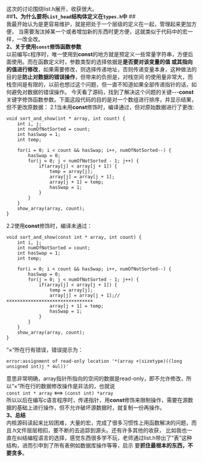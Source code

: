 这次的讨论围绕list.h展开，收获很大。<br />
##**1、为什么要将`List_head`结构体定义在`types.h`中** ##
<br />
  我最开始认为是更容易维护，就是把处于一个层级的定义在一起，管理起来更加方便，
当需要淘汰掉某一个或者增加新的东西时更方便，这就类似于代码中的宏一样，一改全改。  <br />
**2、关于使用`const`修饰函数参数**    <br />
  以前编写c程序时，唯一使用到**const**的地方就是预定义一些常量字符串，方便后面使用。而在函数定义时，参数类型的选择依据是**是否要对该变量的值
或其指向的值进行修改**，如果需要修改，则选择传递地址，否则传递变量本身，这种做法的目的是**防止对数据的错误操作**，但带来的负担是，对栈空间
的使用量非常大，而栈空间是有限的，以前也想过这个问题，但一直不知道如果全部传递指针的话，如何避免对数据的错误操作。
今天看了源码，找到了解决这个问题的关键---**const**关键字修饰函数参数。下面这段代码的目的是对一个数组进行排序，并显示结果，但不更改原数据：
2.1当未用**const**修饰时，编译通过，但对原始数据进行了更改:

```
void sort_and_show(int * array, int count) {
    int i, j;
    int numOfNotSorted = count;
    int hasSwap = 1;
    int temp;
    
    for(i = 0; i < count && hasSwap; i++, numOfNotSorted--) {
        hasSwap = 0;
        for(j = 0; j < numOfNotSorted - 1; j++) {
            if(array[j] < array[j + 1]) {
                temp = array[j];
                array[j] = array[j + 1];
                array[j + 1] = temp;
                hasSwap = 1;
            }
        }
    }
    show_array(array, count);
}
```
2.2使用**const**修饰时，编译未通过：
```
void sort_and_show(const int * array, int count) {
    int i, j;
    int numOfNotSorted = count;
    int hasSwap = 1;
    int temp;

    for(i = 0; i < count && hasSwap; i++, numOfNotSorted--) {
        hasSwap = 0;
        for(j = 0; j < numOfNotSorted - 1; j++) {
            if(array[j] < array[j + 1]) {
                temp = array[j];
                array[j] = array[j + 1];//××××××××××××××××××××××××××××××××
                array[j + 1] = temp;
                hasSwap = 1;
            }
        }
    }
    show_array(array, count);
}
```
”×“所在行有错误，错误提示为：
```
error:assignment of read-only location '*(array +(sizetype)((long unsigned int)j * 4ul))'
```
意思非常明确，array指针所指向的空间的数据是read-only，即不允许修改，所以“×”所在行的数据修改操作是非法的，也就说<br />
  `const int * array`  <==> `(const int) *array`  <br />
所以以后在编写c语言程序时，传递指针，用**const**修饰来限制操作，需要在源数据的基础上进行操作，但不允许破坏源数据时，就复制一份再操作。
<br />
**3、总结** <br />
  内核源码读起来比较困难，大量的宏，完成了很多习惯性上用函数解决的问题，而且.h文件层层相扣，要不断的去追踪到源头。还有许多其他的收获，
  比如我也一直在纠结编程语言的选择，感觉东西很多学不玩，老师通过list.h带出了“表”这种结构，进而引申到了所有表例如数据库操作等等，启示
  要**抓住最根本的东西，不要贪多**。
